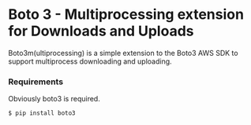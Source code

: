 # Boto 3 - Multiprocessing extension for Downloads and Uploads

Boto3m(ultiprocessing) is a simple extension to the Boto3 AWS SDK to support
multiprocess downloading and uploading.

### Requirements

Obviously boto3 is required.

```
$ pip install boto3
```

